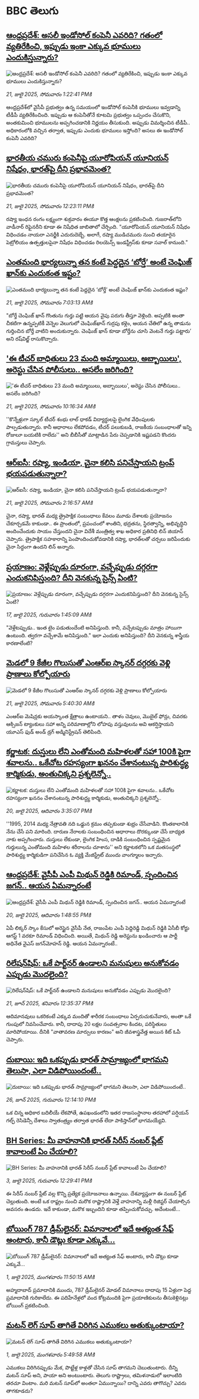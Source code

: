 # BBC తెలుగు## [ఆంధ్రప్రదేశ్: అసలీ ఇండోసోల్ కంపెనీ ఎవరిది? గతంలో వ్యతిరేకించి, ఇప్పుడు ఇంకా ఎక్కువ భూములు ఎందుకిస్తున్నారు?](https://www.bbc.com/telugu/articles/c86gzgxdxqdo?at_campaign=githubrss)![ఆంధ్రప్రదేశ్: అసలీ ఇండోసోల్ కంపెనీ ఎవరిది? గతంలో వ్యతిరేకించి, ఇప్పుడు ఇంకా ఎక్కువ భూములు ఎందుకిస్తున్నారు?](https://ichef.bbci.co.uk/ace/ws/240/cpsprodpb/d1f5/live/7c823d70-6637-11f0-a892-5dfba37f7a84.jpg)_21, జులై 2025, సోమవారం 1:22:41 PMకి_ఆంధ్రప్రదేశ్‌లో వైసీపీ ప్రభుత్వం ఉన్న సమయంలో ఇండోసోల్ కంపెనీకి భూములు ఇవ్వడాన్ని టీడీపీ వ్యతిరేకించింది. ఇప్పుడు ఆ కంపెనీతోనే కూటమి ప్రభుత్వం ఒప్పందం చేసుకొని, అంతకుమించి భూములను అప్పగించడానికి నిర్ణయం తీసుకుంది. అప్పుడు విమర్శించిన టీడీపీ.. అధికారంలోకి వచ్చిన తర్వాత, ఇప్పుడు ఎందుకు భూములు ఇస్తోంది? అసలు ఈ ఇండోసోల్ కంపెనీ ఎవరిది?## [భారతీయ చమురు కంపెనీపై యూరోపియన్ యూనియన్ నిషేధం, భారత్‌పై దీని ప్రభావమెంత? ](https://www.bbc.com/telugu/articles/cly8jj5glexo?at_campaign=githubrss)![భారతీయ చమురు కంపెనీపై యూరోపియన్ యూనియన్ నిషేధం, భారత్‌పై దీని ప్రభావమెంత? ](https://ichef.bbci.co.uk/ace/ws/240/cpsprodpb/e2e8/live/cae99d30-6567-11f0-886c-f7e6126e55f6.jpg)_21, జులై 2025, సోమవారం 12:23:11 PMకి_రష్యా ఇంధన రంగం లక్ష్యంగా శుక్రవారం ఈయూ కొత్త ఆంక్షలను ప్రకటించింది. గుజరాత్‌లోని వాడీనార్ రిఫైనరీని కూడా ఈ నిషేధిత జాబితాలో చేర్చింది. "యూరోపియన్ యూనియన్ నిషేధం విధించడం నాయరా ఎనర్జీకి ఎదురుదెబ్బే. అలాగే, రష్యా ముడిచమురు నుంచి తయారైన పెట్రోలియం ఉత్పత్తులపైనా నిషేధం విధించడం రిలయెన్స్ ఇండస్ట్రీస్‌కు కూడా సవాల్ కానుంది."## [ఎంతమంది భార్యలున్నా తన కంటే పెద్దదైన ‘బోర్తే’ అంటే చెంఘిజ్ ఖాన్‌కు ఎందుకంత ఇష్టం?](https://www.bbc.com/telugu/articles/c86gn57l3q7o?at_campaign=githubrss)![ఎంతమంది భార్యలున్నా తన కంటే పెద్దదైన ‘బోర్తే’ అంటే చెంఘిజ్ ఖాన్‌కు ఎందుకంత ఇష్టం?](https://ichef.bbci.co.uk/ace/ws/240/cpsprodpb/aa69/live/28e349b0-6601-11f0-a91e-6325aab01240.jpg)_21, జులై 2025, సోమవారం 7:03:13 AMకి_"బోర్తే చెంఘిజ్ ఖాన్ గొంతును గుర్తు పట్టి ఆయన వైపు పరుగు తీస్తూ వెళ్లింది. అప్పటికి అంతా చీకటిగా ఉన్నప్పటికీ వెన్నెల వెలుగులో చెంఘిజ్‌ఖాన్  గుర్రపు కళ్లెం, ఆయన చేతిలో ఉన్న తాడును గుర్తించిన బోర్తే వాటిని అందుకున్నారు. చెంఘిజ్ ఖాన్ కూడా బోర్తేను చూసి వెంటనే గుర్తు పట్టారు’ అని రష్‌విల్జ్ రాసుకొచ్చారు.## ['ఈ టీచర్ బాధితులు 23 మంది అమ్మాయిలు, అబ్బాయిలు', అరెస్టు చేసిన పోలీసులు.. అసలేం జరిగింది? ](https://www.bbc.com/telugu/articles/c79q02rpqjwo?at_campaign=githubrss)!['ఈ టీచర్ బాధితులు 23 మంది అమ్మాయిలు, అబ్బాయిలు', అరెస్టు చేసిన పోలీసులు.. అసలేం జరిగింది? ](https://ichef.bbci.co.uk/ace/ws/240/cpsprodpb/9467/live/253ecf00-658e-11f0-89ea-4d6f9851f623.jpg)_21, జులై 2025, సోమవారం 10:16:34 AMకి_''కొన్నేళ్లుగా స్కూల్ టీచర్ శంభు లాల్ ధాకడ్ విద్యార్థులపై లైంగిక వేధింపులకు పాల్పడుతున్నారు. కానీ ఆధారాలు లేకపోవడం, టీచర్ పలుకుబడి, రాజకీయ సంబంధాలతో ఇన్ని రోజులూ బయటికి రాలేదు'' అని బీబీసీతో మాట్లాడిన పేరు చెప్పడానికి ఇష్టపడని కొందరు గ్రామస్తులు చెప్పారు.## [ఆర్ఐసీ: రష్యా, ఇండియా, చైనా కలిసి పనిచేస్తాయని ట్రంప్ భయపడుతున్నారా?](https://www.bbc.com/telugu/articles/cjwn5e09083o?at_campaign=githubrss)![ఆర్ఐసీ: రష్యా, ఇండియా, చైనా కలిసి పనిచేస్తాయని ట్రంప్ భయపడుతున్నారా?](https://ichef.bbci.co.uk/ace/ws/240/cpsprodpb/1025/live/da038350-65d8-11f0-a4da-77b87c884762.jpg)_21, జులై 2025, సోమవారం 2:16:57 AMకి_చైనా, రష్యా, భారత్ మధ్య త్రైపాక్షిక సంబంధాలు కేవలం మూడు దేశాలకు ప్రయోజనం చేకూర్చడమే కాకుండా.. ఈ ప్రాంతంలో, ప్రపంచంలో శాంతిని, భద్రతను, స్థిరత్వాన్ని, అభివృద్ధిని అందించేందుకు సాయం చేస్తుందని చైనా విదేశీ మంత్రిత్వ శాఖ అధికార ప్రతినిధి లిన్ జియాన్ చెప్పారు.
త్రైపాక్షిక సహకారాన్ని పెంపొందించుకోవడానికి రష్యా, భారత్‌లతో చర్చలు జరిపేందుకు చైనా సిద్ధంగా ఉందని లిన్ అన్నారు.## [ప్రయాణం: వెళ్లేప్పుడు దూరంగా, వచ్చేప్పుడు దగ్గరగా ఎందుకనిపిస్తుంది? దీని వెనకున్న సైన్స్ ఏంటి?](https://www.bbc.com/telugu/articles/c0l4y727n1jo?at_campaign=githubrss)![ప్రయాణం: వెళ్లేప్పుడు దూరంగా, వచ్చేప్పుడు దగ్గరగా ఎందుకనిపిస్తుంది? దీని వెనకున్న సైన్స్ ఏంటి?](https://ichef.bbci.co.uk/ace/ws/240/cpsprodpb/054c/live/6957c010-62b0-11f0-8e78-11023c48a856.png)_17, జులై 2025, గురువారం 1:45:09 AMకి_"వెళ్లేటప్పుడు.. ఇంత టైం పడుతుందేంటి అనిపిస్తుంది. కానీ, వచ్చేటప్పుడు మాత్రం హాయిగా ఉంటుంది. త్వరగా వచ్చేశామే అనిపిస్తుంది." ఇలా ఎందుకు అనిపిస్తుంది? దీని వెనకున్న శాస్త్రీయ కారణాలేంటి?## [మెడలో 9 కేజీల గొలుసుతో ఎంఆర్ఐ స్కానర్ దగ్గరకు వెళ్లి ప్రాణాలు కోల్పోయారు](https://www.bbc.com/telugu/articles/c62gyqvd6dlo?at_campaign=githubrss)![మెడలో 9 కేజీల గొలుసుతో ఎంఆర్ఐ స్కానర్ దగ్గరకు వెళ్లి ప్రాణాలు కోల్పోయారు](https://ichef.bbci.co.uk/ace/ws/240/cpsprodpb/8ebf/live/25b4a100-65eb-11f0-89ea-4d6f9851f623.jpg)_21, జులై 2025, సోమవారం 5:40:30 AMకి_ఎంఆర్ఐ మెషిన్లకు అయస్కాంత క్షేత్రాలు ఉంటాయని.. తాళం చెవులు, మొబైల్ ఫోన్లు, చివరకు ఆక్సిజన్ ట్యాంకులు సహా అన్ని పరిమాణాల్లోని లోహపు వస్తువులను అవి ఆకర్షిస్తాయని యూఎస్ ఫుడ్ అండ్ డ్రగ్ అడ్మినిస్ట్రేషన్ తెలిపింది.## [కర్ణాటక: దుస్తులు లేని ఎంతోమంది మహిళలతో సహా 100కి పైగా శవాలను.. ఒకేచోట రహస్యంగా ఖననం చేశానంటున్న పారిశుద్ధ్య కార్మికుడు, అంతుచిక్కని ప్రశ్నలెన్నో..](https://www.bbc.com/telugu/articles/cew09e18e0jo?at_campaign=githubrss)![కర్ణాటక: దుస్తులు లేని ఎంతోమంది మహిళలతో సహా 100కి పైగా శవాలను.. ఒకేచోట రహస్యంగా ఖననం చేశానంటున్న పారిశుద్ధ్య కార్మికుడు, అంతుచిక్కని ప్రశ్నలెన్నో..](https://ichef.bbci.co.uk/ace/ws/240/cpsprodpb/0aa4/live/697934b0-6577-11f0-89ea-4d6f9851f623.jpg)_20, జులై 2025, ఆదివారం 3:35:07 PMకి_''1995, 2014 మధ్య నేత్రావతి నది ఒడ్డున క్రమం తప్పకుండా శుభ్రం చేసేవాడిని. కొంతకాలానికి నేను చేసే పని మారింది. దారుణ నేరాలకు సంబంధించిన ఆధారాలు దొరక్కుండా చేసే బాధ్యత నాకు అప్పగించారు. దుస్తులు లేకుండా, లైంగిక హింస, దాడికి సంబంధించిన స్పష్టమైన గుర్తులున్న ఎంతోమంది మహిళల శరీరాలను చూశాను'' అని కర్ణాటకలోని ఒక మతసంస్థలో పారిశుద్ధ్య కార్మికుడిగా పనిచేసిన ఓ వ్యక్తి మేజిస్ట్రేట్ ముందు వాంగ్మూలం ఇచ్చారు.## [ఆంధ్రప్రదేశ్: వైసీపీ ఎంపీ మిథున్‌ రెడ్డికి రిమాండ్, స్పందించిన జగన్‌.. ఆయన ఏమన్నారంటే](https://www.bbc.com/telugu/articles/c9qxr027d59o?at_campaign=githubrss)![ఆంధ్రప్రదేశ్: వైసీపీ ఎంపీ మిథున్‌ రెడ్డికి రిమాండ్, స్పందించిన జగన్‌.. ఆయన ఏమన్నారంటే](https://ichef.bbci.co.uk/ace/ws/240/cpsprodpb/5b27/live/184b2b00-656f-11f0-9c94-35a6128c06e3.jpg)_20, జులై 2025, ఆదివారం 1:48:55 PMకి_ఏపీ లిక్కర్ స్కాం కేసులో అరెస్టైన వైసీపీ నేత, రాజంపేట ఎంపీ పెద్దిరెడ్డి మిథున్ రెడ్డికి ఏసీబీ కోర్టు ఆగస్ట్ 1 వరకూ రిమాండ్ విధించింది. అయితే, మిథున్ రెడ్డి అరెస్టు‌ను ఖండించారు ఆ పార్టీ అధినేత వైఎస్ జగన్‌మోహన్ రెడ్డి. ఆయన ఏమన్నారంటే..## [రిలేషన్‌షిప్: ఒకే పార్ట్‌నర్ ఉండాలని మనుషులు అనుకోవడం ఎప్పుడు మొదలైంది?](https://www.bbc.com/telugu/articles/c62d4j0748vo?at_campaign=githubrss)![రిలేషన్‌షిప్: ఒకే పార్ట్‌నర్ ఉండాలని మనుషులు అనుకోవడం ఎప్పుడు మొదలైంది?](https://ichef.bbci.co.uk/ace/ws/240/cpsprodpb/49dd/live/f64ee1d0-4f53-11f0-a872-8baf78f7d38b.jpg)_21, జూన్ 2025, శనివారం 12:35:37 PMకి_ఆదిమానవులు ఒకరికంటే ఎక్కువ మందితో శారీరక సంబంధాలు ఏర్పరుచుకునేవారు, అంతా ఒకే గుంపులో నివసించేవారు. కానీ, దాదాపు 20 లక్షల సంవత్సరాల కిందట, పరిస్థితులు మారిపోయాయి. దీనికి "వాతావరణ మార్పులు కారణం" అని జీవశాస్త్రవేత్త అయిన కిట్ ఓపీ చెప్పారు.## [దుబాయి: ఇది ఒకప్పుడు భారత్ సామ్రాజ్యంలో భాగమని తెలుసా, ఎలా విడిపోయిందంటే..](https://www.bbc.com/telugu/articles/ce83x3rekyyo?at_campaign=githubrss)![దుబాయి: ఇది ఒకప్పుడు భారత్ సామ్రాజ్యంలో భాగమని తెలుసా, ఎలా విడిపోయిందంటే..](https://ichef.bbci.co.uk/ace/ws/240/cpsprodpb/89c1/live/fbe80b80-5282-11f0-809e-059b7ea85131.jpg)_26, జూన్ 2025, గురువారం 12:14:10 PMకి_ఒక చిన్న అధికార బదిలీయే లేకపోతే, ఉపఖండంలోని ఇతర రాజసంస్థానాల తరహాలో  పర్షియన్ గల్ఫ్ రెసిడెన్సీ దేశాలు స్వాతంత్ర్యం తర్వాత భారత్ లేదా పాకిస్తాన్‌లో భాగమయ్యేవి.## [BH Series: మీ వాహనానికి భారత్ సిరీస్ నంబర్ ప్లేట్ కావాలంటే ఏం చేయాలి?](https://www.bbc.com/telugu/articles/c9dg040gzv6o?at_campaign=githubrss)![BH Series: మీ వాహనానికి భారత్ సిరీస్ నంబర్ ప్లేట్ కావాలంటే ఏం చేయాలి?](https://ichef.bbci.co.uk/ace/ws/240/cpsprodpb/c5c0/live/7facfba0-5801-11f0-b5c5-012c5796682d.jpg)_3, జులై 2025, గురువారం 12:29:41 PMకి_ఈ సిరీస్ నంబర్ ప్లేట్ వల్ల కొన్ని ప్రత్యేక ప్రయోజనాలు ఉన్నాయి. దేశవ్యాప్తంగా ఈ నంబర్ ప్లేట్ చెల్లుతుంది. అంటే ఒక రాష్ట్రం నుంచి మరొక రాష్ట్రానికి వెళ్తే వాహనాన్ని మళ్లీ రిజిస్టర్ చేయాల్సిన అవసరం ఉండదు. ఇదే కాకుండా, మరొక ఇబ్బందిని కూడా తప్పించుకోవచ్చు. అదేంటంటే...## [బోయింగ్ 787 డ్రీమ్‌లైనర్: విమానాలలో ఇదే అత్యంత సేఫ్ అంటారు, కానీ డౌట్లు కూడా ఎక్కువే...](https://www.bbc.com/telugu/articles/c8d664g0dz9o?at_campaign=githubrss)![బోయింగ్ 787 డ్రీమ్‌లైనర్: విమానాలలో ఇదే అత్యంత సేఫ్ అంటారు, కానీ డౌట్లు కూడా ఎక్కువే...](https://ichef.bbci.co.uk/ace/ws/240/cpsprodpb/aebe/live/0ad87b80-5674-11f0-95fc-edf89039c20a.jpg)_1, జులై 2025, మంగళవారం 11:50:15 AMకి_అహ్మదాబాద్ ప్రమాదానికి ముందు, 787 డ్రీమ్‌లైనర్ మోడల్ విమానాలు దాదాపు 15 ఏళ్లుగా పెద్ద ప్రమాదానికి గురికాలేదు. ఈ పదిహేనేళ్లలో వంద కోట్లమందికి  పైగా ప్రయాణికులను తీసుకెళ్లినట్లు బోయింగ్ ప్రకటించింది.## [మటన్ లెగ్ సూప్ తాగితే విరిగిన ఎముకలు అతుక్కుంటాయా?](https://www.bbc.com/telugu/articles/c0l4g92j8kzo?at_campaign=githubrss)![మటన్ లెగ్ సూప్ తాగితే విరిగిన ఎముకలు అతుక్కుంటాయా?](https://ichef.bbci.co.uk/ace/ws/240/cpsprodpb/cffe/live/00bf0e40-4f7e-11f0-8c47-237c2e4015f5.jpg)_1, జులై 2025, మంగళవారం 5:49:58 AMకి_ఎముకలు విరిగినప్పుడు మేక, పొట్టేళ్ల కాళ్లతో చేసిన సూప్ తాగమని చెబుతుంటారు. దీన్ని మటన్ సూప్ అని, పాయా అని అంటుంటారు. తెలుగు రాష్ట్రాలు, తమిళనాడులో ఇలాంటిది తరచూ వింటాం. మరి మటన్ సూప్‌లో అంతలా ఏమున్నాయి? దాన్ని ఎవరు తాగొచ్చు? ఎవరు తాగకూడదు?
